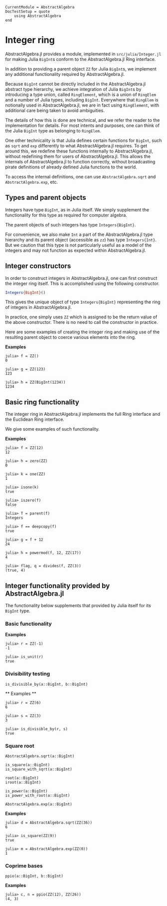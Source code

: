 ```@meta
CurrentModule = AbstractAlgebra
DocTestSetup = quote
    using AbstractAlgebra
end
```

# Integer ring

AbstractAlgebra.jl provides a module, implemented in `src/julia/Integer.jl` for
making Julia `BigInt`s conform to the AbstractAlgebra.jl Ring interface.

In addition to providing a parent object `ZZ` for Julia `BigInt`s, we implement
any additional functionality required by AbstractAlgebra.jl.

Because `BigInt` cannot be directly included in the AbstractAlgebra.jl abstract type
hierarchy, we achieve integration of Julia `BigInt`s by introducing a type union, called
`RingElement`, which is a union of `RingElem` and a number of Julia
types, including `BigInt`. Everywhere that `RingElem` is notionally used in
AbstractAlgebra.jl, we are in fact using `RingElement`, with additional care being taken
to avoid ambiguities.

The details of how this is done are technical, and we refer the reader to the
implementation for details. For most intents and purposes, one can think of the Julia
`BigInt` type as belonging to `RingElem`.

One other technicality is that Julia defines certain functions for `BigInt`, such as
`sqrt` and `exp` differently to what AbstractAlgebra.jl requires. To get around this,
we redefine these functions internally to AbstractAlgebra.jl, without redefining them
for users of AbstractAlgebra.jl. This allows the internals of AbstractAlgebra.jl to
function correctly, without broadcasting pirate definitions of already defined Julia
functions to the world.

To access the internal definitions, one can use `AbstractAlgebra.sqrt` and
`AbstractAlgebra.exp`, etc.

## Types and parent objects

Integers have type `BigInt`, as in Julia itself. We simply supplement the functionality
for this type as required for computer algebra.

The parent objects of such integers has type `Integers{BigInt}`.

For convenience, we also make `Int` a part of the AbstractAlgebra.jl type hierarchy
and its parent object (accessible as `zz`) has type `Integers{Int}`. But we caution
that this type is not particularly useful as a model of the integers and may not
function as expected within AbstractAlgebra.jl.

## Integer constructors

In order to construct integers in AbstractAlgebra.jl, one can first construct the
integer ring itself. This is accomplished using the following constructor.

```julia
Integers{BigInt}()
```

This gives the unique object of type `Integers{BigInt}` representing the ring of
integers in AbstractAlgebra.jl.

In practice, one simply uses `ZZ` which is assigned to be the return value of the
above constructor. There is no need to call the constructor in practice.

Here are some examples of creating the integer ring and making use of the
resulting parent object to coerce various elements into the ring.

**Examples**

```jldoctest
julia> f = ZZ()
0

julia> g = ZZ(123)
123

julia> h = ZZ(BigInt(1234))
1234

```

## Basic ring functionality

The integer ring in AbstractAlgebra.jl implements the full Ring interface and the 
Euclidean Ring interface.

We give some examples of such functionality.

**Examples**

```jldoctest
julia> f = ZZ(12)
12

julia> h = zero(ZZ)
0

julia> k = one(ZZ)
1

julia> isone(k)
true

julia> iszero(f)
false

julia> T = parent(f)
Integers

julia> f == deepcopy(f)
true

julia> g = f + 12
24

julia> h = powermod(f, 12, ZZ(17))
4

julia> flag, q = divides(f, ZZ(3))
(true, 4)

```

## Integer functionality provided by AbstractAlgebra.jl

The functionality below supplements that provided by Julia itself for its `BigInt` type.

### Basic functionality

**Examples**

```jldoctest
julia> r = ZZ(-1)
-1

julia> is_unit(r)
true

```

### Divisibility testing

```@docs
is_divisible_by(a::BigInt, b::BigInt)
```

** Examples **

```jldoctest
julia> r = ZZ(6)
6

julia> s = ZZ(3)
3

julia> is_divisible_by(r, s)
true
```

### Square root

```@docs
AbstractAlgebra.sqrt(a::BigInt)
```

```@docs
is_square(a::BigInt)
is_square_with_sqrt(a::BigInt)
```

```@docs
root(a::BigInt)
iroot(a::BigInt)
```

```@docs
is_power(a::BigInt)
is_power_with_root(a::BigInt)
```

```@docs
AbstractAlgebra.exp(a::BigInt)
```

**Examples**

```jldoctest
julia> d = AbstractAlgebra.sqrt(ZZ(36))
6

julia> is_square(ZZ(9))
true

julia> m = AbstractAlgebra.exp(ZZ(0))
1
```
### Coprime bases

```@docs
ppio(a::BigInt, b::BigInt)
```

**Examples**

```jldoctest
julia> c, n = ppio(ZZ(12), ZZ(26))
(4, 3)

```


